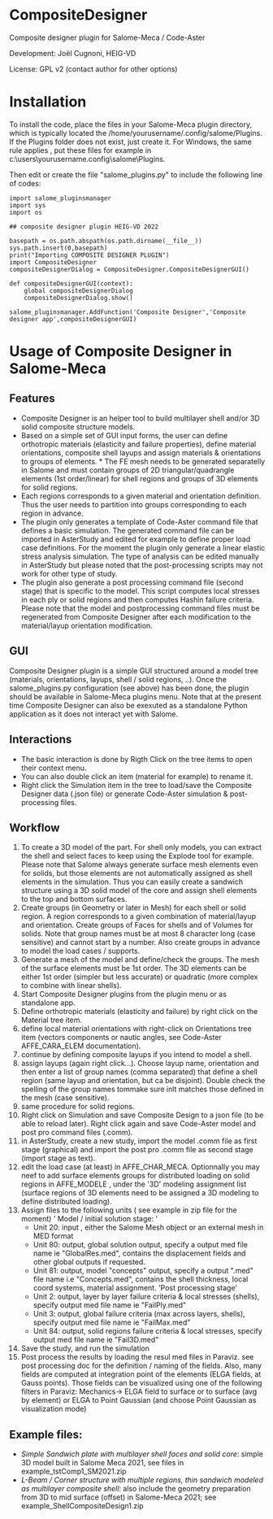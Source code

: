 # CompositeDesigner
Composite designer plugin for Salome-Meca / Code-Aster

Development: Joël Cugnoni, HEIG-VD

License: GPL v2
(contact author for other options)

# Installation
To install the code, place the files in your Salome-Meca plugin directory, which is typically located the /home/yourusername/.config/salome/Plugins. If the Plugins folder does not exist, just create it. For Windows, the same rule applies , put these files for example in c:\users\yourusername\.config\salome\Plugins.

Then edit or create the file "salome_plugins.py" to include the following line of codes:
```
import salome_pluginsmanager
import sys
import os

## composite designer plugin HEIG-VD 2022

basepath = os.path.abspath(os.path.dirname(__file__))
sys.path.insert(0,basepath)
print("Importing COMPOSITE DESIGNER PLUGIN")
import CompositeDesigner
compositeDesignerDialog = CompositeDesigner.CompositeDesignerGUI()

def compositeDesignerGUI(context):
    global compositeDesignerDialog 
    compositeDesignerDialog.show()

salome_pluginsmanager.AddFunction('Composite Designer','Composite designer app',compositeDesignerGUI)
```

# Usage of Composite Designer in Salome-Meca

## Features
* Composite Designer is an helper tool to build multilayer shell and/or 3D solid composite structure models.
* Based on a simple set of GUI input forms, the user can define orthotropic materials (elasticity and failure properties), define material orientations, composite shell layups and assign materials & orientations to groups of elements. * The FE mesh needs to be generated separatelly in Salome and must contain groups of 2D triangular/quadrangle elements (1st order/linear) for shell regions and groups of 3D elements for solid regions.
* Each regions corresponds to a given material and orientation definition. Thus the user needs to partition into groups corresponding to each region in advance.
* The plugin only generates a template of Code-Aster command file that defines a basic simulation. The generated command file can be imported in AsterStudy and edited for example to define proper load case definitions. For the moment the plugin only generate a linear elastic stress analysis simulation. The type of analysis can be edited manually in AsterStudy but please noted that the post-processing scripts may not work for other type of study.
* The plugin also generate a post processing command file (second stage) that is specific to the model. This script computes local stresses in each ply or solid regions and then computes Hashin failure criteria. Please note that the model and postprocessing command files must be regenerated from Composite Designer after each modification to the material/layup orientation modification.


## GUI

Composite Designer plugin is a simple GUI structured around a model tree (materials, orientations, layups, shell / solid regions, ..). Once the salome_plugins.py configuration (see above) has been done, the plugin should be available in Salome-Meca plugins menu. Note that at the present time Composite Designer can also be exexuted as a standalone Python application as it does not interact yet with Salome.

## Interactions
* The basic interaction is done by Rigth Click on the tree items to open their context menu.
* You can also double click an item (material for example) to rename it.
* Right click the Simulation item in the tree to load/save the Composite Designer data (.json file) or generate Code-Aster simulation & post-processing files.

## Workflow
1. To create a 3D model of the part. For shell only models, you can extract the shell and select faces to keep using the Explode tool for example. Please note that Salome always generate surface mesh elements even for solids, but those elements are not automatically assigned as shell elements in the simulation. Thus you can easily create a sandwich structure using a 3D solid model of the core and assign shell elements to the top and bottom surfaces.
2. Create groups (in Geometry or later in Mesh) for each shell or solid region. A region corresponds to a given combination of material/layup and orientation. Create groups of Faces for shells and of Volumes for solids. Note that group names must be at most 8 character long (case sensitive) and cannot start by a number. Also create groups in advance to model the load cases / supports.
3. Generate a mesh of the model and define/check the groups. The mesh of the surface elements must be 1st order. The 3D elements can be either 1st order (simpler but less accurate) or quadratic (more complex to combine with linear shells).
4. Start Composite Designer plugins from the plugin menu or as standalone app.
5. Define orthotropic materials (elasticity and failure) by right click on the Material tree item.
6. define local material orientations with right-click on Orientations tree item (vectors components or nautic angles, see Code-Aster AFFE_CARA_ELEM documentation).
7. continue by defining composite layups if you intend to model a shell.
8. assign layups (again right click...). Choose layup name, orientation and then enter a list of group names (comma separated) that define a shell region (same layup and orientation, but ca be disjoint). Double check the spelling of the group names tommake sure inlt matches those defined in the mesh (case sensitive).
9. same procedure for solid regions.
10. Right click on Simulation and save Composite Design to a json file (to be able to reload later). Right click again and save Code-Aster model and post pro command files (.comm).
11. in AsterStudy, create a new study, import the model .comm file as first stage (graphical) and import the post pro .comm file as second stage (import stage as text).
12. edit the load case (at least) in AFFE_CHAR_MECA. Optionnally you may neef to add surface elements groups for distributed loading on solid regions in AFFE_MODELE , under the '3D' modeling assignment list (surface regions of 3D elements need to be assigned a 3D modeling to define distributed loading).
13. Assign files to the following units ( see example in zip file for the moment)
    ' Model / initial solution stage: '
    - Unit 20: input , either the Salome Mesh object or an external mesh in MED format
    - Unit 80: output, global solution output, specify a output med file name ie "GlobalRes.med", contains the displacement fields and other global outputs if requested.
    - Unit 81: output, model "concepts" output, specify a output ".med" file name i.e "Concepts.med", contains the shell thickness, local coord systems, material assignment.
    'Post processing stage'
    - Unit 2: output, layer by layer failure criteria & local stresses (shells), specify output med file name ie "FailPly.med"
    - Unit 3: output, global failure criteria (max across layers, shells), specify output med file name ie "FailMax.med"
    - Unit 84: output, solid regions failure criteria & local stresses, specify output med file name ie "Fail3D.med"
15. Save the study, and run the simulation
14. Post process the results by loading the resul med files in Paraviz. see post processing doc for the definition / naming of the fields. Also, many fields are computed at integration point of the elements (ELGA fields, at Gauss points). Those fields can be visualized using one of the following filters in Paraviz: Mechanics-> ELGA field to surface or to surface (avg by element) or ELGA to Point Gaussian (and choose Point Gaussian as visualization mode)

## Example files:

- *Simple Sandwich plate with multilayer shell faces and solid core*: simple 3D model built in Salome Meca 2021, see files in example_tstComp1_SM2021.zip
- *L-Beam / Corner structure with multiple regions, thin sandwich modeled as multilayer composite shell*: also include the geometry preparation from 3D to mid surface (offset) in Salome-Meca 2021;  see example_ShellCompositeDesign1.zip  

